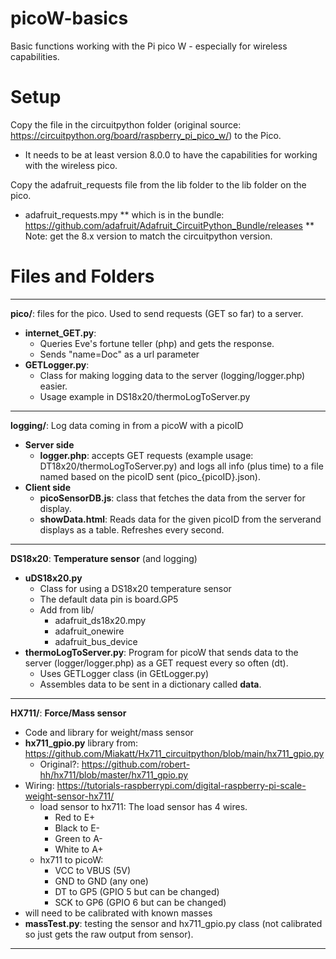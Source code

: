 # picoW-basics

Basic functions working with the Pi pico W - especially for wireless capabilities.

# Setup

Copy the file in the circuitpython folder (original source: https://circuitpython.org/board/raspberry_pi_pico_w/) to the Pico.
* It needs to be at least version 8.0.0 to have the capabilities for working with the wireless pico.

Copy the adafruit_requests file from the lib folder to the lib folder on the pico.
* adafruit_requests.mpy
** which is in the bundle: https://github.com/adafruit/Adafruit_CircuitPython_Bundle/releases
** Note: get the 8.x version to match the circuitpython version.


# Files and Folders

---

**pico/**: files for the pico. Used to send requests (GET so far) to a server.
* **internet_GET.py**: 
    * Queries Eve's fortune teller (php) and gets the response.
    * Sends "name=Doc" as a url parameter
* **GETLogger.py**:
    * Class for making logging data to the server (logging/logger.php) easier. 
    * Usage example in DS18x20/thermoLogToServer.py

---

**logging/**: Log data coming in from a picoW with a picoID
* **Server side**
    * **logger.php**: accepts GET requests (example usage: DT18x20/thermoLogToServer.py) and logs all info (plus time) to a file named based on the picoID sent (pico_{picoID}.json).
* **Client side**
    * **picoSensorDB.js**: class that fetches the data from the server for display.
    * **showData.html**: Reads data for the given picoID from the serverand displays as a table. Refreshes every second.

---

**DS18x20**: **Temperature sensor** (and logging)
* **uDS18x20.py**
    * Class for using a DS18x20 temperature sensor
    * The default data pin is board.GP5
    * Add from lib/
        * adafruit_ds18x20.mpy
        * adafruit_onewire
        * adafruit_bus_device
* **thermoLogToServer.py**: Program for picoW that sends data to the server (logger/logger.php) as a GET request every so often (dt).
    * Uses GETLogger class (in GEtLogger.py)
    * Assembles data to be sent in a dictionary called **data**.

---

**HX711/**: **Force/Mass sensor**
* Code and library for weight/mass sensor
* **hx711_gpio.py** library from: https://github.com/Miakatt/Hx711_circuitpython/blob/main/hx711_gpio.py
    * Original?: https://github.com/robert-hh/hx711/blob/master/hx711_gpio.py
* Wiring: https://tutorials-raspberrypi.com/digital-raspberry-pi-scale-weight-sensor-hx711/
    * load sensor to hx711: The load sensor has 4 wires.
        * Red to E+
        * Black to E-
        * Green to A-
        * White to A+
    * hx711 to picoW: 
        * VCC to VBUS (5V)
        * GND to GND (any one)
        * DT to GP5 (GPIO 5 but can be changed)
        * SCK to GP6 (GPIO 6 but can be changed)
* will need to be calibrated with known masses
* **massTest.py**: testing the sensor and hx711_gpio.py class (not calibrated so just gets the raw output from sensor).

---